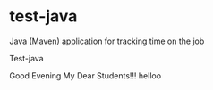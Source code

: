 # test-java
Java (Maven) application for tracking time on the job

Test-java

Good Evening My Dear Students!!!
helloo
